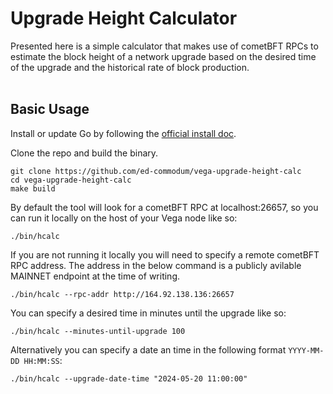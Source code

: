 # Upgrade Height Calculator

Presented here is a simple calculator that makes use of cometBFT RPCs to estimate the block height of a network upgrade based on the desired time of the upgrade and the historical rate of block production.
<br/><br/>
## Basic Usage

Install or update Go by following the [official install doc](https://go.dev/doc/install).

Clone the repo and build the binary.
```
git clone https://github.com/ed-commodum/vega-upgrade-height-calc
cd vega-upgrade-height-calc
make build
```

By default the tool will look for a cometBFT RPC at localhost:26657, so you can run it locally on the host of your Vega node like so:
```
./bin/hcalc
```

If you are not running it locally you will need to specify a remote cometBFT RPC address. The address in the below command is a publicly avilable MAINNET endpoint at the time of writing.
```
./bin/hcalc --rpc-addr http://164.92.138.136:26657
```

You can specify a desired time in minutes until the upgrade like so:
```
./bin/hcalc --minutes-until-upgrade 100
```

Alternatively you can specify a date an time in the following format `YYYY-MM-DD HH:MM:SS`:
```
./bin/hcalc --upgrade-date-time "2024-05-20 11:00:00"
```
